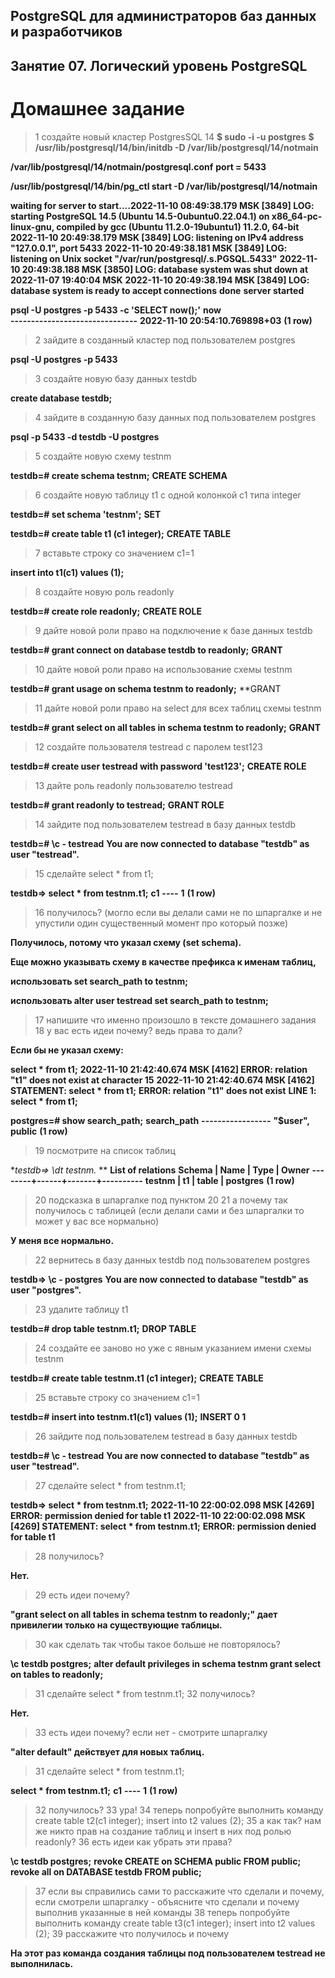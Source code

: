 ## PostgreSQL для администраторов баз данных и разработчиков ##  
## Занятие 07. Логический уровень PostgreSQL ##  
# Домашнее задание #  

>1 создайте новый кластер PostgresSQL 14
**$ sudo -i -u postgres**
**$ /usr/lib/postgresql/14/bin/initdb -D /var/lib/postgresql/14/notmain**

**/var/lib/postgresql/14/notmain/postgresql.conf**
**port = 5433**

**/usr/lib/postgresql/14/bin/pg_ctl start -D /var/lib/postgresql/14/notmain**

**waiting for server to start....2022-11-10 08:49:38.179 MSK [3849] LOG:  starting PostgreSQL 14.5 (Ubuntu 14.5-0ubuntu0.22.04.1) on x86_64-pc-linux-gnu, compiled by gcc (Ubuntu 11.2.0-19ubuntu1) 11.2.0, 64-bit**
**2022-11-10 20:49:38.179 MSK [3849] LOG:  listening on IPv4 address "127.0.0.1", port 5433**
**2022-11-10 20:49:38.181 MSK [3849] LOG:  listening on Unix socket "/var/run/postgresql/.s.PGSQL.5433"**
**2022-11-10 20:49:38.188 MSK [3850] LOG:  database system was shut down at 2022-11-07 19:40:04 MSK**
**2022-11-10 20:49:38.194 MSK [3849] LOG:  database system is ready to accept connections**
**done**
**server started**

**psql -U postgres -p 5433 -c 'SELECT now();'**
**now**           
**-------------------------------**
**2022-11-10 20:54:10.769898+03**
**(1 row)**


>2 зайдите в созданный кластер под пользователем postgres

**psql -U postgres -p 5433**

>3 создайте новую базу данных testdb

**create database testdb;**

>4 зайдите в созданную базу данных под пользователем postgres

**psql -p 5433 -d testdb -U postgres**

>5 создайте новую схему testnm

**testdb=# create schema testnm;**
**CREATE SCHEMA**

>6 создайте новую таблицу t1 с одной колонкой c1 типа integer

**testdb=# set schema 'testnm';**
**SET**

**testdb=# create table t1 (c1 integer);**
**CREATE TABLE**

>7 вставьте строку со значением c1=1

**insert into t1(c1) values (1);**

>8 создайте новую роль readonly

**testdb=# create role readonly;**
**CREATE ROLE**

>9 дайте новой роли право на подключение к базе данных testdb

**testdb=# grant connect on database testdb to readonly;**
**GRANT**

>10 дайте новой роли право на использование схемы testnm

**testdb=# grant usage on schema testnm to readonly;**
**GRANT

>11 дайте новой роли право на select для всех таблиц схемы testnm

**testdb=# grant select on all tables in schema testnm to readonly;**
**GRANT**

>12 создайте пользователя testread с паролем test123

**testdb=# create user testread with password 'test123';**
**CREATE ROLE**

>13 дайте роль readonly пользователю testread

**testdb=# grant readonly to testread;**
**GRANT ROLE**

>14 зайдите под пользователем testread в базу данных testdb

**testdb=# \c - testread**
**You are now connected to database "testdb" as user "testread".**

>15 сделайте select * from t1;

**testdb=> select * from testnm.t1;**
**c1**
**----**
**1**
**(1 row)**

>16 получилось? (могло если вы делали сами не по шпаргалке и не упустили один существенный момент про который позже)

**Получилось, потому что указал схему (set schema).**

**Еще можно указывать схему в качестве префикса к именам таблиц,**

**использовать set search_path to testnm;**

**использовать alter user testread set search_path to testnm;**

>17 напишите что именно произошло в тексте домашнего задания
>18 у вас есть идеи почему? ведь права то дали?

**Если бы не указал схему:**

**select * from t1;**
**2022-11-10 21:42:40.674 MSK [4162] ERROR:  relation "t1" does not exist at character 15**
**2022-11-10 21:42:40.674 MSK [4162] STATEMENT:  select * from t1;**
**ERROR:  relation "t1" does not exist**
**LINE 1: select * from t1;**

**postgres=# show search_path;**
**search_path**
**-----------------**
**"$user", public**
**(1 row)**


>19 посмотрите на список таблиц

**testdb=> \dt testnm.* **
**List of relations**
**Schema | Name | Type  |  Owner** 
**--------+------+-------+----------**
**testnm | t1   | table | postgres**
**(1 row)**

>20 подсказка в шпаргалке под пунктом 20
>21 а почему так получилось с таблицей (если делали сами и без шпаргалки то может у вас все нормально)

**У меня все нормально.**

>22 вернитесь в базу данных testdb под пользователем postgres

**testdb=> \c - postgres**
**You are now connected to database "testdb" as user "postgres".**

>23 удалите таблицу t1

**testdb=# drop table testnm.t1;**
**DROP TABLE**

>24 создайте ее заново но уже с явным указанием имени схемы testnm

**testdb=# create table testnm.t1 (c1 integer);**
**CREATE TABLE**

>25 вставьте строку со значением c1=1

**testdb=# insert into testnm.t1(c1) values (1);**
**INSERT 0 1**

>26 зайдите под пользователем testread в базу данных testdb

**testdb=# \c - testread**
**You are now connected to database "testdb" as user "testread".**

>27 сделайте select * from testnm.t1;

**testdb=> select * from testnm.t1;**
**2022-11-10 22:00:02.098 MSK [4269] ERROR:  permission denied for table t1**
**2022-11-10 22:00:02.098 MSK [4269] STATEMENT:  select * from testnm.t1;**
**ERROR:  permission denied for table t1**

>28 получилось?

**Нет.**

>29 есть идеи почему? 

**"grant select on all tables in schema testnm to readonly;" дает привилегии только на существующие таблицы.**

>30 как сделать так чтобы такое больше не повторялось? 

**\c testdb postgres;**
**alter default privileges in schema testnm grant select on tables to readonly;**

>31 сделайте select * from testnm.t1;
>32 получилось?

**Нет.**

>33 есть идеи почему? если нет - смотрите шпаргалку

**"alter default" действует для новых таблиц.**

>31 сделайте select * from testnm.t1;

**select * from testnm.t1;**
**c1**
**----**
**1**
**(1 row)**

>32 получилось?
>33 ура!
>34 теперь попробуйте выполнить команду create table t2(c1 integer); insert into t2 values (2);
>35 а как так? нам же никто прав на создание таблиц и insert в них под ролью readonly?
>36 есть идеи как убрать эти права?

**\c testdb postgres;** 
**revoke CREATE on SCHEMA public FROM public;**
**revoke all on DATABASE testdb FROM public;**

>37 если вы справились сами то расскажите что сделали и почему, если смотрели шпаргалку - объясните что сделали и почему выполнив указанные в ней команды
>38 теперь попробуйте выполнить команду create table t3(c1 integer); insert into t2 values (2);
>39 расскажите что получилось и почему

**На этот раз команда создания таблицы под пользователем testread не выполнилась.**
